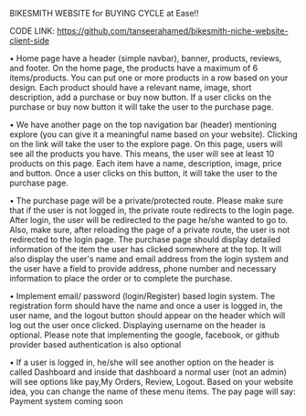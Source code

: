 BIKESMITH WEBSITE for BUYING CYCLE at Ease!!

CODE LINK: https://github.com/tanseerahamed/bikesmith-niche-website-client-side


•	Home page  have a header (simple navbar), banner, products, reviews, and footer. On the home page, the products  have a maximum of 6 items/products. You can put one or more products in a row based on your design. Each product should have a relevant name, image, short description, add a purchase or buy now button. If a user clicks on the purchase or buy now button it will take the user to the purchase page.



•	We  have another page on the top navigation bar (header) mentioning explore (you can give it a meaningful name based on your website). Clicking on the link will take the user to the explore page. On this page, users will see all the products you have. This means, the user will see at least 10 products on this page. Each item  have a name, description, image, price and button. Once a user clicks on this button, it will take the user to the purchase page. 



•	The purchase page will be a private/protected route. Please make sure that if the user is not logged in, the private route redirects to the login page. After login, the user will be redirected to the page he/she wanted to go to. Also, make sure, after reloading the page of a private route, the user is not redirected to the login page. The purchase page should display detailed information of the item the user has clicked somewhere at the top. It will also display the user's name and email address from the login system and the user  have a field to provide address, phone number and necessary information to place the order or to complete the purchase. 



•	Implement email/ password (login/Register) based login system. The registration form should have the name and once a user is logged in, the user name, and the logout button should appear on the header which will log out the user once clicked. Displaying username on the header is optional. Please note that implementing the google, facebook, or github provider based authentication is also optional



•	If a user is logged in, he/she will see another option on the header is called Dashboard and inside that dashboard a normal user (not an admin) will see options like pay,My Orders, Review, Logout. Based on your website idea, you can change the name of these menu items. The pay page will say: Payment system coming soon
